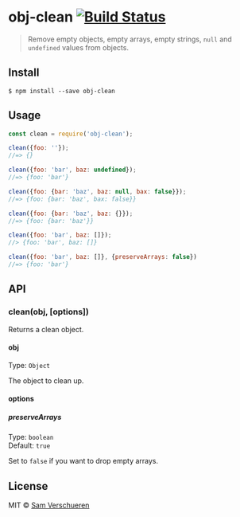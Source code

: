 # obj-clean [![Build Status](https://travis-ci.org/SamVerschueren/obj-clean.svg?branch=master)](https://travis-ci.org/SamVerschueren/obj-clean)

> Remove empty objects, empty arrays, empty strings, `null` and `undefined` values from objects.


## Install

```
$ npm install --save obj-clean
```


## Usage

```js
const clean = require('obj-clean');

clean({foo: ''});
//=> {}

clean({foo: 'bar', baz: undefined});
//=> {foo: 'bar'}

clean({foo: {bar: 'baz', baz: null, bax: false}});
//=> {foo: {bar: 'baz', bax: false}}

clean({foo: {bar: 'baz', baz: {}});
//=> {foo: {bar: 'baz'}}

clean({foo: 'bar', baz: []});
//> {foo: 'bar', baz: []}

clean({foo: 'bar', baz: []}, {preserveArrays: false})
//=> {foo: 'bar'}
```


## API

### clean(obj, [options])

Returns a clean object.

#### obj

Type: `Object`

The object to clean up.

#### options

##### preserveArrays

Type: `boolean`<br>
Default: `true`

Set to `false` if you want to drop empty arrays.


## License

MIT © [Sam Verschueren](http://github.com/SamVerschueren)
